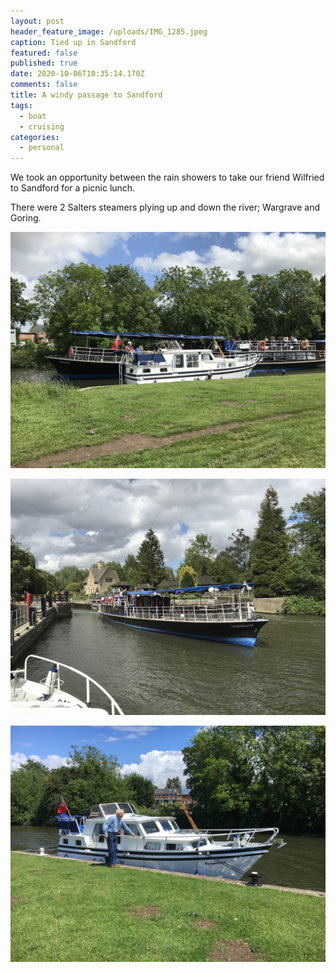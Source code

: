 ```yaml
---
layout: post
header_feature_image: /uploads/IMG_1285.jpeg
caption: Tied up in Sandford
featured: false
published: true
date: 2020-10-06T10:35:14.170Z
comments: false
title: A windy passage to Sandford
tags:
  - boat
  - cruising
categories:
  - personal
---
```

We took an opportunity between the rain showers to take our friend Wilfried to Sandford for a picnic lunch.

There were 2 Salters steamers plying up and down the river; Wargrave and Goring.

![Salters steamer 'Goring' passing by](/uploads/IMG_1289.jpeg "Salters steamer 'Goring' passing by")

![Salters steamer 'Wargrave leaving Iffley Lock' passing by](/uploads/IMG_1292.jpeg "Salters steamer 'Wargrave leaving Iffley Lock' passing by")

![I seem to be listing to port](/uploads/IMG_2344.jpg "I seem to be listing to port")